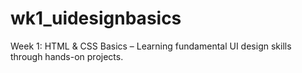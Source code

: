 # wk1_uidesignbasics
Week 1: HTML &amp; CSS Basics – Learning fundamental UI design skills through hands-on projects.
